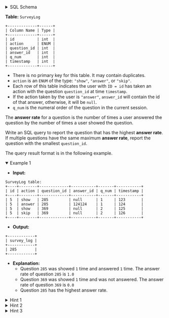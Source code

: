 <details>
<summary> SQL Schema</summary>

```sql
DROP TABLE IF EXISTS SurveyLog;

CREATE TABLE IF NOT EXISTS
  SurveyLog (id int, action varchar(255), question_id int, answer_id int, q_num int, timestamp int);

INSERT INTO
  SurveyLog (id, action, question_id, answer_id, q_num, timestamp)
VALUES
  ('5', 'show', '285', NULL, '1', '123'),
  ('5', 'answer', '285', '124124', '1', '124'),
  ('5', 'show', '369', NULL, '2', '125'),
  ('5', 'skip', '369', NULL, '2', '126');
```

</details>

**Table:** `SurveyLog`

```
+-------------+------+
| Column Name | Type |
+-------------+------+
| id          | int  |
| action      | ENUM |
| question_id | int  |
| answer_id   | int  |
| q_num       | int  |
| timestamp   | int  |
+-------------+------+
```

- There is no primary key for this table. It may contain duplicates.
- `action` is an `ENUM` of the type: `"show"`, `"answer"`, or `"skip"`.
- Each row of this table indicates the user with `ID = id` has taken an action with the question `question_id` at time `timestamp`.
- If the action taken by the user is `"answer"`, `answer_id` will contain the id of that answer, otherwise, it will be `null`.
- `q_num` is the numeral order of the question in the current session.

The **answer rate** for a question is the number of times a user answered the question by the number of times a user showed the question.

Write an SQL query to report the question that has the highest **answer rate**. If multiple questions have the same maximum **answer rate**, report the question with the smallest `question_id`.

The query result format is in the following example.

<details open><summary> Example 1</summary>

- **Input:** 

```
SurveyLog table:
+----+--------+-------------+-----------+-------+-----------+
| id | action | question_id | answer_id | q_num | timestamp |
+----+--------+-------------+-----------+-------+-----------+
| 5  | show   | 285         | null      | 1     | 123       |
| 5  | answer | 285         | 124124    | 1     | 124       |
| 5  | show   | 369         | null      | 2     | 125       |
| 5  | skip   | 369         | null      | 2     | 126       |
+----+--------+-------------+-----------+-------+-----------+
```

- **Output:** 

```
+------------+
| survey_log |
+------------+
| 285        |
+------------+
```

- **Explanation:** 
  + Question `285` was showed `1` time and answered `1` time. The answer rate of question `285` is `1.0`
  + Question `369` was showed `1` time and was not answered. The answer rate of question `369` is `0.0`
  + Question `285` has the highest answer rate.

</details>

<details>
<summary> Hint 1</summary>

Try to find all question ids by group.

</details>

<details>
<summary> Hint 2</summary>

Try to find each group answer number and show number.

</details>

<details>
<summary> Hint 3</summary>

Rank all the rates `(answer/(answer+show))` and return the max one.

</details>